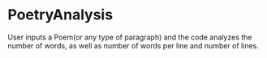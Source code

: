 # PoetryAnalysis
User inputs a Poem(or any type of paragraph) and the code analyzes the number of words, as well as number of words per line and number of lines.
